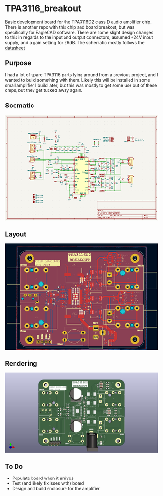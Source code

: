 # TPA3116_breakout

Basic development board for the TPA3116D2 class D audio amplifier chip.  There is another repo with this chip and board breakout, but was specifically for EagleCAD software.  There are some slight design changes to this in regards to the input and output connectors, assumed +24V input supply, and a gain setting for 26dB.  The schematic mostly follows the [datasheet](https://www.ti.com/lit/ds/symlink/tpa3116d2.pdf?ts=1714035108546&ref_url=https%253A%252F%252Fwww.ti.com%252Fproduct%252FTPA3116D2) 

## Purpose
I had a lot of spare TPA3116 parts lying around from a previous project, and I wanted to build something with them.  Likely this will be installed in some small amplifier I build later, but this was mostly to get some use out of these chips, but they get tucked away again.

## Scematic
![TPA3116D2 Schematic](hardware/TPA3116_breakout_v1/images/TPA3116D2_breakout_schematic_v1.png)

## Layout
![TPA3116D2 Layout](hardware/TPA3116_breakout_v1/images/TPA3116D2_breakout_layout_v1.png)

## Rendering
![TPA3116D2 Board](hardware/TPA3116_breakout_v1/images/TPA3116_breakout_3d_v1.jpg)

## To Do
* Populate board when it arrives
* Test (and likely fix isses with) board
* Design and build enclosure for the amplifier